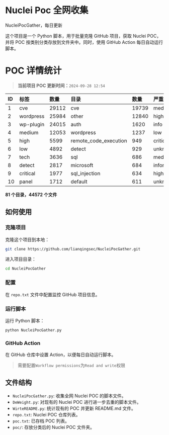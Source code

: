 # Nuclei Poc 全网收集
NucleiPocGather，每日更新

这个项目是一个 Python 脚本，用于批量克隆 GitHub 项目，获取 Nuclei POC，并将 POC 按类别分类存放到文件夹中。同时，使用 GitHub Action 每日自动运行脚本。
# POC 详情统计

> **当前项目 POC 更新时间：**`2024-09-28 12:54`

| ID | 标签      | 数量 | 目录       | 数量 | 严重性   | 数量 |
|:---| :-------- | :--- | :--------- | :--- | :------- | :--- |
| 1 | cve | 29112 | cve | 19739 | medium | 15551 |
| 2 | wordpress | 25984 | other | 12840 | high | 10605 |
| 3 | wp-plugin | 24015 | auth | 1620 | info | 8250 |
| 4 | medium | 12053 | wordpress | 1237 | low | 5943 |
| 5 | high | 5599 | remote_code_execution | 949 | critical | 4726 |
| 6 | low | 4892 | detect | 929 | unknown | 68 |
| 7 | tech | 3636 | sql | 686 | meduim | 5 |
| 8 | detect | 2817 | microsoft | 684 | informative | 4 |
| 9 | critical | 1977 | sql_injection | 634 | hight | 3 |
| 10 | panel | 1712 | default | 611 | unknnown | 1 |

**81 个目录，44572 个文件**
## 如何使用

### 克隆项目

克隆这个项目到本地：

```bash
git clone https://github.com/lianqingsec/NucleiPocGather.git
```

进入项目目录：

```bash
cd NucleiPocGather
```

### 配置

在 `repo.txt` 文件中配置监控 GitHub 项目信息。

### 运行脚本

运行 Python 脚本：

```bash
python NucleiPocGather.py
```

### GitHub Action

在 GitHub 仓库中设置 Action，以便每日自动运行脚本。

> 需要配置`Workflow permissions`为`Read and write`权限

## 文件结构

- `NucleiPocGather.py`: 收集全网 Nuclei POC 的脚本文件。
- `DeWeight.py`: 对现有的 Nuclei POC 进行进一步去重的脚本文件。
- `WirteREADME.py`: 统计现有的 POC 并更新 README.md 文件。
- `repo.txt`: Nuclei POC 仓库列表。
- `poc.txt`: 已存档 POC 列表。
- `poc/`: 存放分类后的 Nuclei POC 文件夹。

